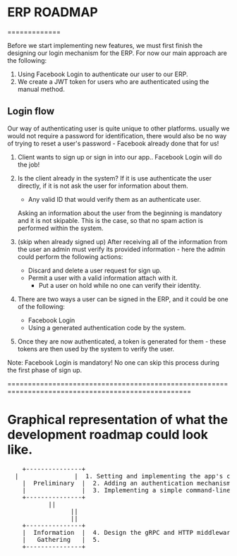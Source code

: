 # ERP ROADMAP
=============

Before we start implementing new features, we must first finish the designing our login mechanism
for the ERP. For now our main approach are the following:

1. Using Facebook Login to authenticate our user to our ERP.
2. We create a JWT token for users who are authenticated using the manual method.

## Login flow

Our way of authenticating user is quite unique to other platforms. usually we would not require a 
password for identification, there would also be no way of trying to reset a user's password -
Facebook already done that for us!

1. Client wants to sign up or sign in into our app.. Facebook Login will do the job!
2. Is the client already in the system? If it is use authenticate the user directly,
   if it is not ask the user for information about them.

	 - Any valid ID that would verify them as an authenticate user.

   Asking an information about the user from the beginning is mandatory and it is not skipable.
	 This is the case, so that no spam action is performed within the system.

3. (skip when already signed up) After receiving all of the information from the user
   an admin must verify its provided information - here the admin could perform the
	 following actions:

	 - Discard and delete a user request for sign up.
   - Permit a user with a valid information attach with it.
	 - Put a user on hold while no one can verify their identity.

4. There are two ways a user can be signed in the ERP, and it could be one of the following:
   
	 - Facebook Login
	 - Using a generated authentication code by the system.

5. Once they are now authenticated, a token is generated for them - these tokens are then
   used by the system to verify the user.

Note: Facebook Login is mandatory! No one can skip this process during the first phase of sign up.

===================================================================================================

# Graphical representation of what the development roadmap could look like.

<pre>
	+---------------+
  |               |  1. Setting and implementing the app's configuration system. (ok)
	|  Preliminary  |  2. Adding an authentication mechanism.
	|               |  3. Implementing a simple command-line interface that would interact with the system.
	+---------------+
	       ||
				 ||
				 ||
	+---------------+
	|  Information  |  4. Design the gRPC and HTTP middleware mechanism. This is important for further implementation.
	|   Gathering   |  5. 
	+---------------+

</pre>
